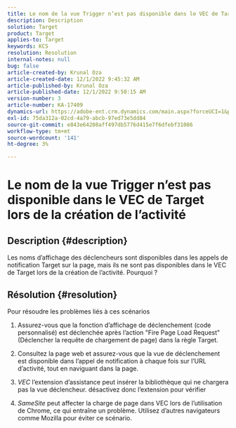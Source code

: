 ```yaml
---
title: Le nom de la vue Trigger n’est pas disponible dans le VEC de Target lors de la création de l’activité
description: Description
solution: Target
product: Target
applies-to: Target
keywords: KCS
resolution: Resolution
internal-notes: null
bug: false
article-created-by: Krunal Oza
article-created-date: 12/1/2022 9:45:32 AM
article-published-by: Krunal Oza
article-published-date: 12/1/2022 9:50:15 AM
version-number: 3
article-number: KA-17409
dynamics-url: https://adobe-ent.crm.dynamics.com/main.aspx?forceUCI=1&pagetype=entityrecord&etn=knowledgearticle&id=71b194e2-5c71-ed11-9561-6045bd006a22
exl-id: 75da312a-02cd-4a79-abcb-97ed73e5dd84
source-git-commit: e843e64208aff497db5776d415e7f6dfebf31086
workflow-type: tm+mt
source-wordcount: '141'
ht-degree: 3%

---
```


# Le nom de la vue Trigger n’est pas disponible dans le VEC de Target lors de la création de l’activité

## Description {#description}


Les noms d’affichage des déclencheurs sont disponibles dans les appels de notification Target sur la page, mais ils ne sont pas disponibles dans le VEC de Target lors de la création de l’activité. Pourquoi ?


## Résolution {#resolution}


Pour résoudre les problèmes liés à ces scénarios

1. Assurez-vous que la fonction d’affichage de déclenchement (code personnalisé) est déclenchée après l’action &quot;Fire Page Load Request&quot; (Déclencher la requête de chargement de page) dans la règle Target.

2. Consultez la page web et assurez-vous que la vue de déclenchement est disponible dans l’appel de notification à chaque fois sur l’URL d’activité, tout en naviguant dans la page.

3. *VEC* l’extension d’assistance peut insérer la bibliothèque qui ne chargera pas la vue déclencheur. désactivez donc l’extension pour vérifier

4. *SameSite* peut affecter la charge de page dans VEC lors de l’utilisation de Chrome, ce qui entraîne un problème. Utilisez d’autres navigateurs comme Mozilla pour éviter ce scénario.
